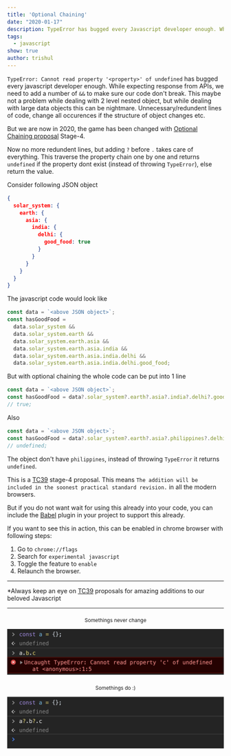 ```yaml
---
title: 'Optional Chaining'
date: "2020-01-17"
description: TypeError has bugged every Javascript developer enough. While expecting response from APIs, we need to add a number of && to make sure our code don't break
tags:
  - javascript
show: true
author: trishul
---
```


`TypeError: Cannot read property '<property>' of undefined` has bugged every javascript developer enough. While expecting response from APIs, we need to add a number of `&&` to make sure our code don't break. This maybe not a problem while dealing with 2 level nested object, but while dealing with large data objects this can be nightmare. Unnecessary/redundent lines of code, change all occurences if the structure of object changes etc.

But we are now in 2020, the game has been changed with [Optional Chaining proposal](https://github.com/tc39/proposal-optional-chaining) Stage-4.

Now no more redundent lines, but adding `?` before `.` takes care of everything. This traverse the property chain one by one and returns `undefined` if the property dont exist (instead of throwing `TypeError`), else return the value.

Consider following JSON object
```json
{
  solar_system: {
    earth: {
      asia: {
        india: {
          delhi: {
            good_food: true
          }
        }
      }
    }
  }
}
```

The javascript code would look like
```javascript
const data = `<above JSON object>`;
const hasGoodFood = 
  data.solar_system &&
  data.solar_system.earth &&
  data.solar_system.earth.asia &&
  data.solar_system.earth.asia.india &&
  data.solar_system.earth.asia.india.delhi &&
  data.solar_system.earth.asia.india.delhi.good_food;
```

But with optional chaining the whole code can be put into 1 line
```javascript
const data = `<above JSON object>`;
const hasGoodFood = data?.solar_system?.earth?.asia?.india?.delhi?.good_food;
// true;
```

Also
```javascript
const data = `<above JSON object>`;
const hasGoodFood = data?.solar_system?.earth?.asia?.philippines?.delhi?.good_food;
// undefined;
```
The object don't have `philippines`, instead of throwing `TypeError` it returns `undefined`.

This is a [TC39](https://tc39.es/process-document) stage-4 proposal. This means `The addition will be included in the soonest practical standard revision.` in all the modern browsers.

But if you do not want wait for using this already into your code, you can include the [Babel](https://babeljs.io/docs/en/next/babel-plugin-proposal-optional-chaining.html) plugin in your project to support this already.

If you want to see this in action, this can be enabled in chrome browser with following steps:
1. Go to `chrome://flags`
2. Search for `experimental javascript`
3. Toggle the feature to `enable`
4. Relaunch the browser.

---
*Always keep an eye on [TC39](https://github.com/tc39/proposals) proposals for amazing additions to our beloved Javascript

---
  
    




<center><sub>Somethings never change</sub></center>

![Without Optional chaining](./withoutOC.png)

<center><sub>Somethings do :) </sub></center>

![With Optional chaining](./withOC.png)
